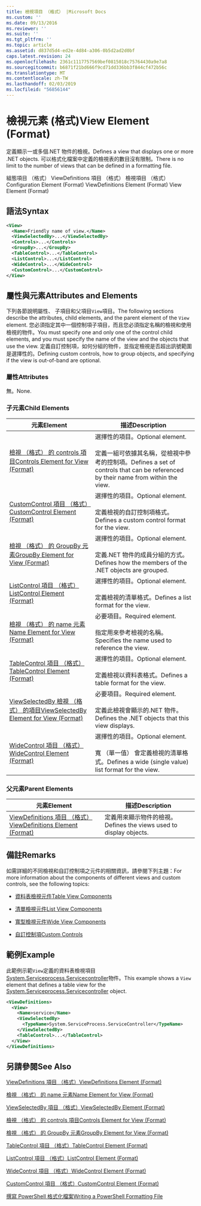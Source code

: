 ```yaml
---
title: 檢視項目 （格式） |Microsoft Docs
ms.custom: ''
ms.date: 09/13/2016
ms.reviewer: ''
ms.suite: ''
ms.tgt_pltfrm: ''
ms.topic: article
ms.assetid: d837d5d4-ed2e-4d84-a306-0b5d2ad2d0bf
caps.latest.revision: 24
ms.openlocfilehash: 2361c1117757569bef0815018c75764430a9e7a8
ms.sourcegitcommit: b6871f21bd666f9cd71dd336bb3f844cf472b56c
ms.translationtype: MT
ms.contentlocale: zh-TW
ms.lasthandoff: 02/03/2019
ms.locfileid: "56856144"
---
```

# <a name="view-element-format"></a><span data-ttu-id="762a6-102">檢視元素 (格式)</span><span class="sxs-lookup"><span data-stu-id="762a6-102">View Element (Format)</span></span>

<span data-ttu-id="762a6-103">定義顯示一或多個.NET 物件的檢視。</span><span class="sxs-lookup"><span data-stu-id="762a6-103">Defines a view that displays one or more .NET objects.</span></span> <span data-ttu-id="762a6-104">可以格式化檔案中定義的檢視表的數目沒有限制。</span><span class="sxs-lookup"><span data-stu-id="762a6-104">There is no limit to the number of views that can be defined in a formatting file.</span></span>

<span data-ttu-id="762a6-105">組態項目 （格式） ViewDefinitions 項目 （格式） 檢視項目 （格式）</span><span class="sxs-lookup"><span data-stu-id="762a6-105">Configuration Element (Format) ViewDefinitions Element (Format) View Element (Format)</span></span>

## <a name="syntax"></a><span data-ttu-id="762a6-106">語法</span><span class="sxs-lookup"><span data-stu-id="762a6-106">Syntax</span></span>

```xml
<View>
  <Name>Friendly name of view.</Name>
  <ViewSelectedBy>...</ViewSelectedBy>
  <Controls>...</Controls>
  <GroupBy>...</GroupBy>
  <TableControl>...</TableControl>
  <ListControl>...</ListControl>
  <WideControl>...</WideControl>
  <CustomControl>...</CustomControl>
</View>
```

## <a name="attributes-and-elements"></a><span data-ttu-id="762a6-107">屬性與元素</span><span class="sxs-lookup"><span data-stu-id="762a6-107">Attributes and Elements</span></span>

<span data-ttu-id="762a6-108">下列各節說明屬性、 子項目和父項目`View`項目。</span><span class="sxs-lookup"><span data-stu-id="762a6-108">The following sections describe the attributes, child elements, and the parent element of the `View` element.</span></span> <span data-ttu-id="762a6-109">您必須指定其中一個控制項子項目，而且您必須指定名稱的檢視和使用檢視的物件。</span><span class="sxs-lookup"><span data-stu-id="762a6-109">You must specify one and only one of the control child elements, and you must specify the name of the view and the objects that use the view.</span></span> <span data-ttu-id="762a6-110">定義自訂控制項，如何分組的物件，並指定檢視是否超出訊號範圍是選擇性的。</span><span class="sxs-lookup"><span data-stu-id="762a6-110">Defining custom controls, how to group objects, and specifying if the view is out-of-band are optional.</span></span>

### <a name="attributes"></a><span data-ttu-id="762a6-111">屬性</span><span class="sxs-lookup"><span data-stu-id="762a6-111">Attributes</span></span>

<span data-ttu-id="762a6-112">無。</span><span class="sxs-lookup"><span data-stu-id="762a6-112">None.</span></span>

### <a name="child-elements"></a><span data-ttu-id="762a6-113">子元素</span><span class="sxs-lookup"><span data-stu-id="762a6-113">Child Elements</span></span>

|<span data-ttu-id="762a6-114">元素</span><span class="sxs-lookup"><span data-stu-id="762a6-114">Element</span></span>|<span data-ttu-id="762a6-115">描述</span><span class="sxs-lookup"><span data-stu-id="762a6-115">Description</span></span>|
|-------------|-----------------|
|[<span data-ttu-id="762a6-116">檢視 （格式） 的 controls 項目</span><span class="sxs-lookup"><span data-stu-id="762a6-116">Controls Element for View (Format)</span></span>](./controls-element-for-view-format.md)|<span data-ttu-id="762a6-117">選擇性的項目。</span><span class="sxs-lookup"><span data-stu-id="762a6-117">Optional element.</span></span><br /><br /> <span data-ttu-id="762a6-118">定義一組可依據其名稱，從檢視中參考的控制項。</span><span class="sxs-lookup"><span data-stu-id="762a6-118">Defines a set of controls that can be referenced by their name from within the view.</span></span>|
|[<span data-ttu-id="762a6-119">CustomControl 項目 （格式）</span><span class="sxs-lookup"><span data-stu-id="762a6-119">CustomControl Element (Format)</span></span>](./customcontrol-element-for-groupby-format.md)|<span data-ttu-id="762a6-120">選擇性的項目。</span><span class="sxs-lookup"><span data-stu-id="762a6-120">Optional element.</span></span><br /><br /> <span data-ttu-id="762a6-121">定義檢視的自訂控制項格式。</span><span class="sxs-lookup"><span data-stu-id="762a6-121">Defines a custom control format for the view.</span></span>|
|[<span data-ttu-id="762a6-122">檢視 （格式） 的 GroupBy 元素</span><span class="sxs-lookup"><span data-stu-id="762a6-122">GroupBy Element for View (Format)</span></span>](./groupby-element-for-view-format.md)|<span data-ttu-id="762a6-123">選擇性的項目。</span><span class="sxs-lookup"><span data-stu-id="762a6-123">Optional element.</span></span><br /><br /> <span data-ttu-id="762a6-124">定義.NET 物件的成員分組的方式。</span><span class="sxs-lookup"><span data-stu-id="762a6-124">Defines how the members of the .NET objects are grouped.</span></span>|
|[<span data-ttu-id="762a6-125">ListControl 項目 （格式）</span><span class="sxs-lookup"><span data-stu-id="762a6-125">ListControl Element (Format)</span></span>](./listcontrol-element-format.md)|<span data-ttu-id="762a6-126">選擇性的項目。</span><span class="sxs-lookup"><span data-stu-id="762a6-126">Optional element.</span></span><br /><br /> <span data-ttu-id="762a6-127">定義檢視的清單格式。</span><span class="sxs-lookup"><span data-stu-id="762a6-127">Defines a list format for the view.</span></span>|
|[<span data-ttu-id="762a6-128">檢視 （格式） 的 name 元素</span><span class="sxs-lookup"><span data-stu-id="762a6-128">Name Element for View (Format)</span></span>](./name-element-for-view-format.md)|<span data-ttu-id="762a6-129">必要項目。</span><span class="sxs-lookup"><span data-stu-id="762a6-129">Required element.</span></span><br /><br /> <span data-ttu-id="762a6-130">指定用來參考檢視的名稱。</span><span class="sxs-lookup"><span data-stu-id="762a6-130">Specifies the name used to reference the view.</span></span>|
|[<span data-ttu-id="762a6-131">TableControl 項目 （格式）</span><span class="sxs-lookup"><span data-stu-id="762a6-131">TableControl Element (Format)</span></span>](./tablecontrol-element-format.md)|<span data-ttu-id="762a6-132">選擇性的項目。</span><span class="sxs-lookup"><span data-stu-id="762a6-132">Optional element.</span></span><br /><br /> <span data-ttu-id="762a6-133">定義檢視以資料表格式。</span><span class="sxs-lookup"><span data-stu-id="762a6-133">Defines a table format for the view.</span></span>|
|[<span data-ttu-id="762a6-134">ViewSelectedBy 檢視 （格式） 的項目</span><span class="sxs-lookup"><span data-stu-id="762a6-134">ViewSelectedBy Element for View (Format)</span></span>](./viewselectedby-element-format.md)|<span data-ttu-id="762a6-135">必要項目。</span><span class="sxs-lookup"><span data-stu-id="762a6-135">Required element.</span></span><br /><br /> <span data-ttu-id="762a6-136">定義此檢視會顯示的.NET 物件。</span><span class="sxs-lookup"><span data-stu-id="762a6-136">Defines the .NET objects that this view displays.</span></span>|
|[<span data-ttu-id="762a6-137">WideControl 項目 （格式）</span><span class="sxs-lookup"><span data-stu-id="762a6-137">WideControl Element (Format)</span></span>](./widecontrol-element-format.md)|<span data-ttu-id="762a6-138">選擇性的項目。</span><span class="sxs-lookup"><span data-stu-id="762a6-138">Optional element.</span></span><br /><br /> <span data-ttu-id="762a6-139">寬 （單一值） 會定義檢視的清單格式。</span><span class="sxs-lookup"><span data-stu-id="762a6-139">Defines a wide (single value) list format for the view.</span></span>|

### <a name="parent-elements"></a><span data-ttu-id="762a6-140">父元素</span><span class="sxs-lookup"><span data-stu-id="762a6-140">Parent Elements</span></span>

|<span data-ttu-id="762a6-141">元素</span><span class="sxs-lookup"><span data-stu-id="762a6-141">Element</span></span>|<span data-ttu-id="762a6-142">描述</span><span class="sxs-lookup"><span data-stu-id="762a6-142">Description</span></span>|
|-------------|-----------------|
|[<span data-ttu-id="762a6-143">ViewDefinitions 項目 （格式）</span><span class="sxs-lookup"><span data-stu-id="762a6-143">ViewDefinitions Element (Format)</span></span>](./viewdefinitions-element-format.md)|<span data-ttu-id="762a6-144">定義用來顯示物件的檢視。</span><span class="sxs-lookup"><span data-stu-id="762a6-144">Defines the views used to display objects.</span></span>|

## <a name="remarks"></a><span data-ttu-id="762a6-145">備註</span><span class="sxs-lookup"><span data-stu-id="762a6-145">Remarks</span></span>

<span data-ttu-id="762a6-146">如需詳細的不同檢視和自訂控制項之元件的相關資訊，請參閱下列主題：</span><span class="sxs-lookup"><span data-stu-id="762a6-146">For more information about the components of different views and custom controls, see the following topics:</span></span>

- [<span data-ttu-id="762a6-147">資料表檢視元件</span><span class="sxs-lookup"><span data-stu-id="762a6-147">Table View Components</span></span>](./creating-a-table-view.md)

- [<span data-ttu-id="762a6-148">清單檢視元件</span><span class="sxs-lookup"><span data-stu-id="762a6-148">List View Components</span></span>](./creating-a-list-view.md)

- [<span data-ttu-id="762a6-149">寬型檢視元件</span><span class="sxs-lookup"><span data-stu-id="762a6-149">Wide View Components</span></span>](./creating-a-wide-view.md)

- [<span data-ttu-id="762a6-150">自訂控制項</span><span class="sxs-lookup"><span data-stu-id="762a6-150">Custom Controls</span></span>](./creating-custom-controls.md)

## <a name="example"></a><span data-ttu-id="762a6-151">範例</span><span class="sxs-lookup"><span data-stu-id="762a6-151">Example</span></span>

<span data-ttu-id="762a6-152">此範例示範`View`定義的資料表檢視項目[System.Serviceprocess.Servicecontroller](/dotnet/api/System.ServiceProcess.ServiceController)物件。</span><span class="sxs-lookup"><span data-stu-id="762a6-152">This example shows a `View` element that defines a table view for the [System.Serviceprocess.Servicecontroller](/dotnet/api/System.ServiceProcess.ServiceController) object.</span></span>

```xml
<ViewDefinitions>
  <View>
    <Name>service</Name>
    <ViewSelectedBy>
      <TypeName>System.ServiceProcess.ServiceController</TypeName>
    </ViewSelectedBy>
    <TableControl>...</TableControl>
  </View>
</ViewDefinitions>

```

## <a name="see-also"></a><span data-ttu-id="762a6-153">另請參閱</span><span class="sxs-lookup"><span data-stu-id="762a6-153">See Also</span></span>

[<span data-ttu-id="762a6-154">ViewDefinitions 項目 （格式）</span><span class="sxs-lookup"><span data-stu-id="762a6-154">ViewDefinitions Element (Format)</span></span>](./viewdefinitions-element-format.md)

[<span data-ttu-id="762a6-155">檢視 （格式） 的 name 元素</span><span class="sxs-lookup"><span data-stu-id="762a6-155">Name Element for View (Format)</span></span>](./name-element-for-view-format.md)

[<span data-ttu-id="762a6-156">ViewSelectedBy 項目 （格式）</span><span class="sxs-lookup"><span data-stu-id="762a6-156">ViewSelectedBy Element (Format)</span></span>](./viewselectedby-element-format.md)

[<span data-ttu-id="762a6-157">檢視 （格式） 的 controls 項目</span><span class="sxs-lookup"><span data-stu-id="762a6-157">Controls Element for View (Format)</span></span>](./controls-element-for-view-format.md)

[<span data-ttu-id="762a6-158">檢視 （格式） 的 GroupBy 元素</span><span class="sxs-lookup"><span data-stu-id="762a6-158">GroupBy Element for View (Format)</span></span>](./groupby-element-for-view-format.md)

[<span data-ttu-id="762a6-159">TableControl 項目 （格式）</span><span class="sxs-lookup"><span data-stu-id="762a6-159">TableControl Element (Format)</span></span>](./tablecontrol-element-format.md)

[<span data-ttu-id="762a6-160">ListControl 項目 （格式）</span><span class="sxs-lookup"><span data-stu-id="762a6-160">ListControl Element (Format)</span></span>](./listcontrol-element-format.md)

[<span data-ttu-id="762a6-161">WideControl 項目 （格式）</span><span class="sxs-lookup"><span data-stu-id="762a6-161">WideControl Element (Format)</span></span>](./widecontrol-element-format.md)

[<span data-ttu-id="762a6-162">CustomControl 項目 （格式）</span><span class="sxs-lookup"><span data-stu-id="762a6-162">CustomControl Element (Format)</span></span>](./customcontrol-element-for-groupby-format.md)

[<span data-ttu-id="762a6-163">撰寫 PowerShell 格式化檔案</span><span class="sxs-lookup"><span data-stu-id="762a6-163">Writing a PowerShell Formatting File</span></span>](./writing-a-powershell-formatting-file.md)
